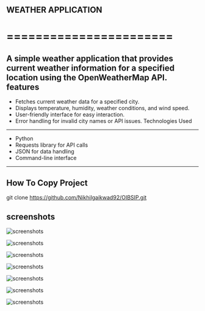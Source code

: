 ## WEATHER APPLICATION     
=======================
=======================
A simple weather application that provides current weather information for a specified location using the OpenWeatherMap API.
features
-----------------------
- Fetches current weather data for a specified city.
- Displays temperature, humidity, weather conditions, and wind speed.
- User-friendly interface for easy interaction.
- Error handling for invalid city names or API issues.
Technologies Used
-----------------------
- Python
- Requests library for API calls
- JSON for data handling
- Command-line interface

-----------------------
## How To Copy Project 

   git clone https://github.com/Nikhilgaikwad92/OIBSIP.git

## screenshots 
![screenshots](/screenshots/1.png)

![ screenshots](/screenshots/2.png)

![ screenshots](/screenshots/3.png)

![screenshots](/screenshots/4.png)

![ screenshots](/screenshots/5.png)

![screenshots](/screenshots/6.png)

![screenshots](/screenshots/7.png)


